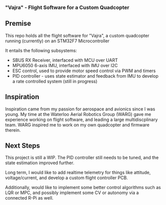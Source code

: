 ### "Vajra" - Flight Software for a Custom Quadcopter

## Premise

This repo holds all the flight software for "Vajra", a custom quadcopter running (currently) on an STM32F7 Microcontroller

It entails the following subsystems:
 - SBUS RX Receiver, interfaced with MCU over UART
 - MPU6050 6-axis IMU, interfaced with IMU over I2C
 - ESC control, used to provide motor speed control via PWM and timers
 - PID controller - uses state estimator and feedback from IMU to develop a rate controlled system (still in progress)

 ## Inspiration

 Inspiration came from my passion for aerospace and avionics since I was young. My time at the Waterloo Aerial Robotics Group (WARG) gave me experience working on flight software, and leading a large multidiscplinary team. WARG inspired me to work on my own quadcopter and firmware therein.

 ## Next Steps

 This project is still a WIP. The PID controller still needs to be tuned, and the state estimation improved further.

 Long term, I would like to add realtime telemetry for things like attitude, voltage/current, and develop a custom flight controller PCB.

 Additionally, would like to implement some better control algorithms such as LQR or MPC, and possibly implement some CV or autonomy via a connected R-Pi as well.